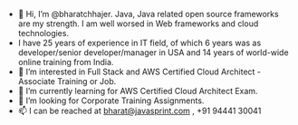 - 👋 Hi, I’m @bharatchhajer. Java, Java related open source frameworks are my strength. I am well worsed in Web frameworks and cloud technologies. 
-    I have 25 years of experience in IT field, of which 6 years was as developer/senior developer/manager in USA and 14 years of world-wide online training from India.
- 👀 I’m interested in Full Stack and AWS Certified Cloud Architect - Associate Training or Job.
- 🌱 I’m currently learning for AWS Certified Cloud Architect Exam.
- 💞️ I’m looking for Corporate Training Assignments.
- 📫 I can be reached at bharat@javasprint.com , +91 94441 30041

<!---
bharatchhajer/bharatchhajer is a ✨ special ✨ repository because its `README.md` (this file) appears on your GitHub profile.
You can click the Preview link to take a look at your changes.
--->
